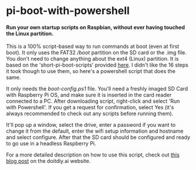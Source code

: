 # pi-boot-with-powershell

#### Run your own startup scripts on Raspbian, without ever having touched the Linux partition.

This is a 100% script-based way to run commands at boot (even at first boot). It only uses the FAT32 */boot* partition on the SD card or the .img file. You don't need to change anything about the ext4 (Linux) partition. It is based on the 'short-pi-boot-scripts' provided [here](https://github.com/doitdiy-ai/short-pi-boot-script). I didn't like the 16 steps it took though to use them, so here's a powershell script that does the same.

It only needs the *boot-config.ps1* file. You'll need a freshly imaged SD Card with Raspberry Pi OS, and make sure it is inserted in the card reader connected to a PC. After downloading script, right-click and select 'Run with Powershell'. If you get a request for confirmation, select Yes (it's always recommended to check out any scripts before running them).

It'll pop up a window, select the drive, enter a password if you want to change it from the default, enter the wifi setup information and hostname and select configure. After that the SD card should be configured and ready to go use in a headless Raspberry Pi.

For a more detailed description on how to use this script, check out [this blog post](https://doitdiy.ai/2021/02/14/getting-started-1-a-easier-raspberry-pi-set-up/) on the doitdiy.ai website.
